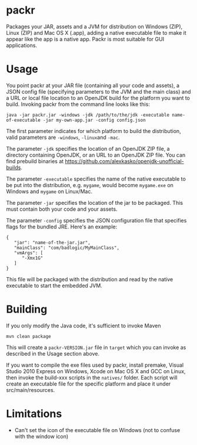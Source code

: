 packr
=====

Packages your JAR, assets and a JVM for distribution on Windows (ZIP), Linux (ZIP) and Mac OS X (.app), adding a native executable file to make it appear like the app is a native app. Packr is most suitable for GUI applications.

Usage
=====
You point packr at your JAR file (containing all your code and assets), a JSON config file (specifying parameters to the JVM and the main class) and a URL or local file location to an OpenJDK build for the platform you want to build. Invoking packr from the command line looks like this:

```
java -jar packr.jar -windows -jdk /path/to/the/jdk -executable name-of-executable -jar my-own-app.jar -config config.json
```

The first parameter indicates for which platform to build the distribution, valid parameters are `-windows`, `-linux`and `-mac`.

The parameter `-jdk` specifies the location of an OpenJDK ZIP file, a directory containing OpenJDK, or an URL to an OpenJDK ZIP file. You can find prebuild binaries at https://github.com/alexkasko/openjdk-unofficial-builds.

The parameter `-executable` specifies the name of the native executable to be put into the distribution, e.g. `mygame`, would become `mygame.exe` on Windows and `mygame` on Linux/Mac.

The parameter `-jar` specifies the location of the jar to be packaged. This must contain both your code and your assets.

The parameter `-config` specifies the JSON configuration file that specifies flags for the bundled JRE. Here's an example:

```
{
   "jar": "name-of-the-jar.jar",
   "mainClass": "com/badlogic/MyMainClass",
   "vmArgs": [
      "-Xmx1G"
   ]
}
```

This file will be packaged with the distribution and read by the native executable to start the embedded JVM.

Building
========
If you only modify the Java code, it's sufficient to invoke Maven

```
mvn clean package
```

This will create a `packr-VERSION.jar` file in `target` which you can invoke as described in the Usage section above.

If you want to compile the exe files used by packr, install premake, Visual Studio 2010 Express on Windows, Xcode on Mac OS X and GCC on Linux, then invoke the build-xxx scripts in the `natives/` folder. Each script will create an executable file for the specific platform and place it under src/main/resources.

Limitations
===========

  * Can't set the icon of the executable file on Windows (not to confuse with the window icon)
